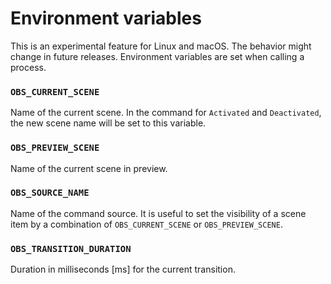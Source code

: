 # Environment variables

This is an experimental feature for Linux and macOS. The behavior might change in future releases.
Environment variables are set when calling a process.

### `OBS_CURRENT_SCENE`
Name of the current scene.
In the command for `Activated` and `Deactivated`,
the new scene name will be set to this variable.

### `OBS_PREVIEW_SCENE`
Name of the current scene in preview.

### `OBS_SOURCE_NAME`
Name of the command source.
It is useful to set the visibility of a scene item by a combination of `OBS_CURRENT_SCENE` or `OBS_PREVIEW_SCENE`.

### `OBS_TRANSITION_DURATION`
Duration in milliseconds [ms] for the current transition.
